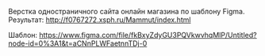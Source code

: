 Верстка одностраничного сайта онлайн магазина по шаблону Figma.
Результат: 
http://f0767272.xsph.ru/Mammut/index.html

Шаблон:
https://www.figma.com/file/fkBxyZdyGU3PQVkwvhqMlP/Untitled?node-id=0%3A1&t=aCNnPLWFaetnnTDj-0